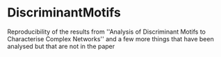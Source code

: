 # DiscriminantMotifs
Reproducibility of the results from ''Analysis of Discriminant Motifs to Characterise Complex Networks''  and a few more things that have been analysed but that are not in the paper
